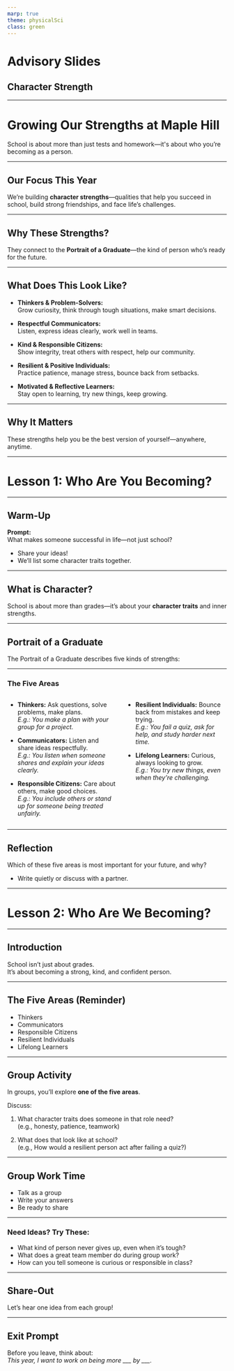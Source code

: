 ```yaml
---
marp: true
theme: physicalSci
class: green
---
```


# Advisory Slides

## Character Strength

---

<!--
Teacher Note:
Intro Script: "Welcome! Today we're going to talk about something bigger than just grades or homework—who we are becoming as people. At Maple Hill, we believe in growing our character strengths, which help us succeed in school and in life."
-->

# Growing Our Strengths at Maple Hill

School is about more than just tests and homework—it's about who you’re becoming as a person.

---

<!--
Teacher Note:
Script: "This year, we’ll focus on building important character strengths—qualities like kindness, curiosity, and resilience. These strengths help you do well in school, make friends, and handle challenges."
-->

## Our Focus This Year

We’re building **character strengths**—qualities that help you succeed in school, build strong friendships, and face life’s challenges.

---

<!--
Teacher Note:
Script: "The strengths we’re talking about are part of the New York State Portrait of a Graduate. This is a guide for the kind of person who’s ready for the future."
-->

## Why These Strengths?

They connect to the **Portrait of a Graduate**—the kind of person who’s ready for the future.

---

<!--
Teacher Note:
Script: "Here’s what these strengths look like at Maple Hill. As we go through each, think about times you’ve shown these qualities or seen them in others."
-->

## What Does This Look Like?

- **Thinkers & Problem-Solvers:**  
  Grow curiosity, think through tough situations, make smart decisions.

- **Respectful Communicators:**  
  Listen, express ideas clearly, work well in teams.

- **Kind & Responsible Citizens:**  
  Show integrity, treat others with respect, help our community.

- **Resilient & Positive Individuals:**  
  Practice patience, manage stress, bounce back from setbacks.

- **Motivated & Reflective Learners:**  
  Stay open to learning, try new things, keep growing.

---

<!--
Teacher Note:
Script: "These strengths matter everywhere—not just in class. This year, we’ll help each other build them and become our best selves."
-->

## Why It Matters

These strengths help you be the best version of yourself—anywhere, anytime.

---

# Lesson 1: Who Are You Becoming?

---

<!--
Teacher Note:
Script: "Let’s start with a quick warm-up. I want you to think about this question, and we’ll share a few answers."
-->

## Warm-Up

**Prompt:**  
What makes someone successful in life—not just school?

- Share your ideas!
- We’ll list some character traits together.

---

<!--
Teacher Note:
Script: "At Maple Hill, we believe school is about the kind of person you’re becoming. That’s why we focus on character traits—your inner strengths."
-->

## What is Character?

School is about more than grades—it’s about your **character traits** and inner strengths.

---

<!--
Teacher Note:
Script: "These strengths help you become someone who is ready for anything. That’s what the Portrait of a Graduate is all about."
-->

## Portrait of a Graduate

The Portrait of a Graduate describes five kinds of strengths:

---

<!--
Teacher Note:
Script: "Let’s break down each area with a quick example."
-->

### The Five Areas

<div class='columns'>
<div>

- **Thinkers:** Ask questions, solve problems, make plans.  
  *E.g.: You make a plan with your group for a project.*

- **Communicators:**   Listen and share ideas respectfully.  
  *E.g.: You listen when someone shares and explain your ideas clearly.*

- **Responsible Citizens:**   Care about others, make good choices.  
  *E.g.: You include others or stand up for someone being treated unfairly.*

</div>


 
<div>

- **Resilient Individuals:**   Bounce back from mistakes and keep trying.  
  *E.g.: You fail a quiz, ask for help, and study harder next time.*

- **Lifelong Learners:**  Curious, always looking to grow.  
  *E.g.: You try new things, even when they’re challenging.*

</div>
</div>





---

<!--
Teacher Note:
Script: "Now, let’s reflect. Pick one area you think is most important for your future, and explain why."
-->

## Reflection

Which of these five areas is most important for your future, and why?

- Write quietly or discuss with a partner.

---

# Lesson 2: Who Are We Becoming?

---

<!--
Teacher Note:
Script: "Today we’re continuing to talk about who we are becoming. Growing our character strengths helps us be ready for anything."
-->

## Introduction

School isn’t just about grades.  
It’s about becoming a strong, kind, and confident person.

---

## The Five Areas (Reminder)

- Thinkers
- Communicators
- Responsible Citizens
- Resilient Individuals
- Lifelong Learners

---

<!--
Teacher Note:
Script: "You’ll work in groups to explore one of these areas. Think about what traits someone in that role needs, and what that looks like at school."
-->

## Group Activity

In groups, you’ll explore **one of the five areas**.

Discuss:

1. What character traits does someone in that role need?  
   (e.g., honesty, patience, teamwork)

2. What does that look like at school?  
   (e.g., How would a resilient person act after failing a quiz?)

---

<!--
Teacher Note:
Script: "As you talk, jot down your group’s ideas. Be ready to share one or two with the class."
-->

## Group Work Time

- Talk as a group
- Write your answers
- Be ready to share

---

<!--
Teacher Note:
Script: "If you need help, think about these questions to get started."
-->

### Need Ideas? Try These:

- What kind of person never gives up, even when it’s tough?
- What does a great team member do during group work?
- How can you tell someone is curious or responsible in class?

---

<!--
Teacher Note:
Script: "Let’s hear one idea from each group. What’s one trait or school example you came up with?"
-->

## Share-Out

Let’s hear one idea from each group!

---

<!--
Teacher Note:
Script: "Before you leave, think about this: This year, I want to work on being more ___ by ___."
-->

## Exit Prompt

Before you leave, think about:  
*This year, I want to work on being more ___ by ___.*